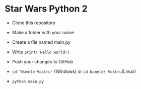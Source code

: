 # Star Wars Python 2

* Clone this repository

* Make a folder with your name

* Create a file named main.py

* Write ```print('Hello world!)```

* Push your changes to GitHub

* ```cd "Numele Vostru"``` (Windows) or ```cd Numele\ Vostru```(Linux)

* ```python main.py```
